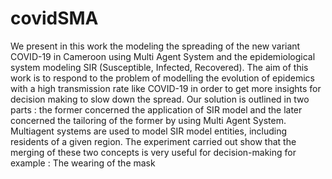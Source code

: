 # covidSMA
We present in this work the modeling the spreading of the new variant COVID-19 in Cameroon using Multi Agent System and the epidemiological system modeling SIR (Susceptible, Infected, Recovered). The aim of this work is to respond to the problem of modelling the evolution of epidemics with a high transmission rate like COVID-19 in order to get more insights for decision making to slow down the spread. Our solution is outlined in two parts : the former concerned the application of SIR model and the later concerned the tailoring of the former by using Multi Agent System. Multiagent systems are used to model SIR model entities, including residents of a given region. The experiment carried out show that the merging of these two concepts is very useful for decision-making for example : The wearing of the mask
